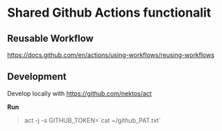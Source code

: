 # Shared Github Actions functionalit

## Reusable Workflow
https://docs.github.com/en/actions/using-workflows/reusing-workflows

## Development
Develop locally with https://github.com/nektos/act

**Run**

>act -j <workflow name> -s GITHUB_TOKEN=\`cat ~/github_PAT.txt\`